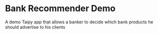 # Bank Recommender Demo
A demo Taipy app that allows a banker to decide which bank products he should advertise to his clients

